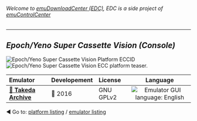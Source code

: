 ###### Welcome to [emuDownloadCenter (EDC)](https://github.com/PhoenixInteractiveNL/emuDownloadCenter/wiki/), EDC is a side project of [emuControlCenter](https://github.com/PhoenixInteractiveNL/emuControlCenter/wiki/)
***
## _Epoch/Yeno Super Cassette Vision (Console)_
![](https://raw.githubusercontent.com/wiki/PhoenixInteractiveNL/emuDownloadCenter/images_platform/ecc_scv_cell.png "Epoch/Yeno Super Cassette Vision Platform ECCID")
![](https://raw.githubusercontent.com/wiki/PhoenixInteractiveNL/emuDownloadCenter/images_platform/ecc_scv_teaser.png "Epoch/Yeno Super Cassette Vision ECC platform teaser.")

| Emulator | Developement | License | Language |
|:---------|:-------------|:--------|:--------:|
| [:file_folder: **Takeda Archive**](https://github.com/PhoenixInteractiveNL/emuDownloadCenter/wiki/Emulator-takeda#menu) | :large_blue_circle: 2016 | GNU GPLv2 | ![](https://raw.githubusercontent.com/wiki/PhoenixInteractiveNL/emuDownloadCenter/images_flags/icon_flag_EN_24.png "Emulator GUI language: English") |

:arrow_backward: Go to: [platform listing](https://github.com/PhoenixInteractiveNL/emuDownloadCenter/wiki/EDC-Platform-List) / [emulator listing](https://github.com/PhoenixInteractiveNL/emuDownloadCenter/wiki/EDC-Emulator-List)
